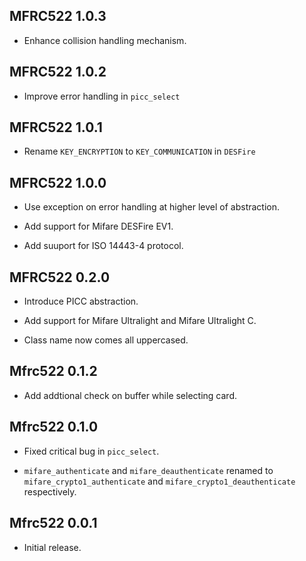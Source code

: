 ## MFRC522 1.0.3 ##

*   Enhance collision handling mechanism.

## MFRC522 1.0.2 ##

*   Improve error handling in `picc_select`

## MFRC522 1.0.1 ##

*   Rename `KEY_ENCRYPTION` to `KEY_COMMUNICATION` in `DESFire`

## MFRC522 1.0.0 ##

*   Use exception on error handling at higher level of abstraction.

*   Add support for Mifare DESFire EV1.

*   Add suuport for ISO 14443-4 protocol.

## MFRC522 0.2.0 ##

*   Introduce PICC abstraction.

*   Add support for Mifare Ultralight and Mifare Ultralight C.

*   Class name now comes all uppercased.

## Mfrc522 0.1.2 ##

*   Add addtional check on buffer while selecting card.

## Mfrc522 0.1.0 ##

*   Fixed critical bug in `picc_select`.

*   `mifare_authenticate` and `mifare_deauthenticate` renamed to
    `mifare_crypto1_authenticate` and `mifare_crypto1_deauthenticate` respectively.

## Mfrc522 0.0.1 ##

*   Initial release.
